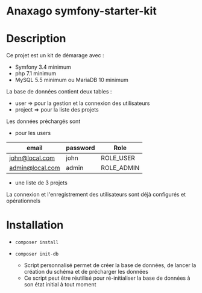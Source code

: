 Anaxago symfony-starter-kit
===================

# Description

Ce projet est un kit de démarage avec :
- Symfony 3.4 minimum
- php 7.1 minimum
- MySQL 5.5 minimum ou MariaDB 10 minimum

La base de données contient deux tables :
- user => pour la gestion et la connexion des utilisateurs 
- project => pour la liste des projets

Les données préchargés sont
- pour les users 

| email     | password    | Role |
| ----------|-------------|--------|
| john@local.com  | john   | ROLE_USER    |
| admin@local.com | admin | ROLE_ADMIN   | 

 - une liste de 3 projets
 
La connexion et l'enregistrement des utilisateurs sont déjà configurés et opérationnels


# Installation
- ```composer install```
- ```composer init-db ```

    - Script personnalisé permet de créer la base de données, de lancer la création du schéma et de précharger les données
    - Ce script peut être réutilisé pour ré-initialiser la base de données à son état initial à tout moment
